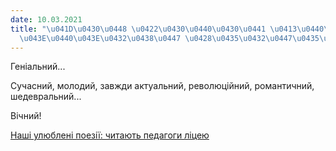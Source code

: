 ```yaml
---
date: 10.03.2021
title: "\u041D\u0430\u0448 \u0422\u0430\u0440\u0430\u0441 \u0413\u0440\u0438\u0433\
  \u043E\u0440\u043E\u0432\u0438\u0447 \u0428\u0435\u0432\u0447\u0435\u043D\u043A\u043E"
---
```

Геніальний...

Сучасний, молодий, завжди актуальний, революційний, романтичний, шедевральний...

Вічний!

[Наші улюблені поезії: читають педагоги ліцею](https://youtu.be/zoQHgtu8JT4)